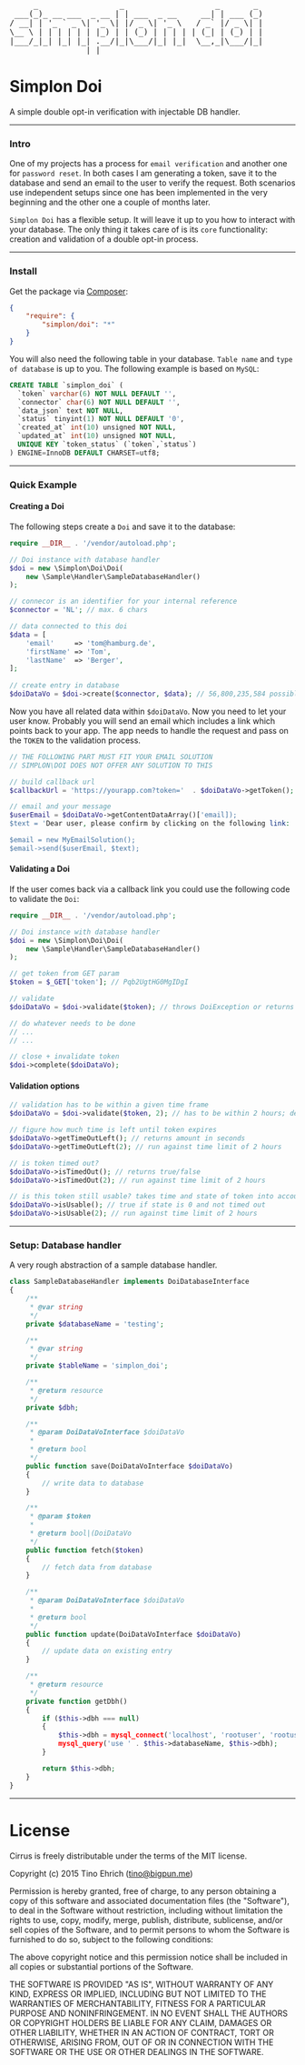 <pre>
     _                 _                   _       _ 
 ___(_)_ __ ___  _ __ | | ___  _ __     __| | ___ (_)
/ __| | '_ ` _ \| '_ \| |/ _ \| '_ \   / _` |/ _ \| |
\__ \ | | | | | | |_) | | (_) | | | | | (_| | (_) | |
|___/_|_| |_| |_| .__/|_|\___/|_| |_|  \__,_|\___/|_|
                |_|                                  
</pre>

# Simplon Doi

A simple double opt-in verification with injectable DB handler.

-------------------------------------------------

### Intro

One of my projects has a process for ```email verification``` and another one for ```password reset```. In both cases I am generating a token, save it to the database and send an email to the user to verify the request. Both scenarios use independent setups since one has been implemented in the very beginning and the other one a couple of months later.

```Simplon Doi``` has a flexible setup. It will leave it up to you how to interact with your database. The only thing it takes care of is its ```core``` functionality: creation and validation of a double opt-in process.

-------------------------------------------------

### Install

Get the package via [Composer](http://getcomposer.org):

```json
{
    "require": {
        "simplon/doi": "*"
    }
}
```

You will also need the following table in your database. ```Table name``` and ```type of database``` is up to you. The following example is based on ```MySQL```:

```sql
CREATE TABLE `simplon_doi` (
  `token` varchar(6) NOT NULL DEFAULT '',
  `connector` char(6) NOT NULL DEFAULT '',
  `data_json` text NOT NULL,
  `status` tinyint(1) NOT NULL DEFAULT '0',
  `created_at` int(10) unsigned NOT NULL,
  `updated_at` int(10) unsigned NOT NULL,
  UNIQUE KEY `token_status` (`token`,`status`)
) ENGINE=InnoDB DEFAULT CHARSET=utf8;
```

-------------------------------------------------

### Quick Example

#### Creating a Doi

The following steps create a ```Doi``` and save it to the database:

```php
require __DIR__ . '/vendor/autoload.php';

// Doi instance with database handler
$doi = new \Simplon\Doi\Doi(
    new \Sample\Handler\SampleDatabaseHandler()
);

// connecor is an identifier for your internal reference
$connector = 'NL'; // max. 6 chars

// data connected to this doi
$data = [
    'email'     => 'tom@hamburg.de',
    'firstName' => 'Tom',
    'lastName'  => 'Berger',
];
    
// create entry in database
$doiDataVo = $doi->create($connector, $data); // 56,800,235,584 possible tokens
```

Now you have all related data within ```$doiDataVo```. Now you need to let your user know. Probably you will send an email which includes a link which points back to your app.
The app needs to handle the request and pass on the ```TOKEN``` to the validation process.

```php
// THE FOLLOWING PART MUST FIT YOUR EMAIL SOLUTION
// SIMPLON\DOI DOES NOT OFFER ANY SOLUTION TO THIS

// build callback url
$callbackUrl = 'https://yourapp.com?token='  . $doiDataVo->getToken();

// email and your message
$userEmail = $doiDataVo->getContentDataArray()['email]);
$text = 'Dear user, please confirm by clicking on the following link: ' . $callbackUrl;

$email = new MyEmailSolution();
$email->send($userEmail, $text);
```

#### Validating a Doi

If the user comes back via a callback link you could use the following code to validate the ```Doi```:

```php
require __DIR__ . '/vendor/autoload.php';

// Doi instance with database handler
$doi = new \Simplon\Doi\Doi(
    new \Sample\Handler\SampleDatabaseHandler()
);

// get token from GET param
$token = $_GET['token']; // Pqb2UgtHG0MgIDgI

// validate
$doiDataVo = $doi->validate($token); // throws DoiException or returns DoiDataVo

// do whatever needs to be done
// ...
// ...

// close + invalidate token
$doi->complete($doiDataVo);
```

#### Validation options

```php
// validation has to be within a given time frame
$doiDataVo = $doi->validate($token, 2); // has to be within 2 hours; default: 24 hours

// figure how much time is left until token expires
$doiDataVo->getTimeOutLeft(); // returns amount in seconds
$doiDataVo->getTimeOutLeft(2); // run against time limit of 2 hours

// is token timed out?
$doiDataVo->isTimedOut(); // returns true/false
$doiDataVo->isTimedOut(2); // run against time limit of 2 hours

// is this token still usable? takes time and state of token into account
$doiDataVo->isUsable(); // true if state is 0 and not timed out
$doiDataVo->isUsable(2); // run against time limit of 2 hours
```

-------------------------------------------------

### Setup: Database handler

A very rough abstraction of a sample database handler.

```php
class SampleDatabaseHandler implements DoiDatabaseInterface
{
    /**
     * @var string
     */
    private $databaseName = 'testing';

    /**
     * @var string
     */
    private $tableName = 'simplon_doi';

    /**
     * @return resource
     */
    private $dbh;

    /**
     * @param DoiDataVoInterface $doiDataVo
     *
     * @return bool
     */
    public function save(DoiDataVoInterface $doiDataVo)
    {
    	// write data to database
    }

    /**
     * @param $token
     *
     * @return bool|(DoiDataVo
     */
    public function fetch($token)
    {
    	// fetch data from database
    }

    /**
     * @param DoiDataVoInterface $doiDataVo
     *
     * @return bool
     */
    public function update(DoiDataVoInterface $doiDataVo)
    {
    	// update data on existing entry
    }

    /**
     * @return resource
     */
    private function getDbh()
    {
        if ($this->dbh === null)
        {
            $this->dbh = mysql_connect('localhost', 'rootuser', 'rootuser');
            mysql_query('use ' . $this->databaseName, $this->dbh);
        }

        return $this->dbh;
    }
}
```

-------------------------------------------------

# License

Cirrus is freely distributable under the terms of the MIT license.

Copyright (c) 2015 Tino Ehrich ([tino@bigpun.me](mailto:tino@bigpun.me))

Permission is hereby granted, free of charge, to any person obtaining a copy of this software and associated documentation files (the "Software"), to deal in the Software without restriction, including without limitation the rights to use, copy, modify, merge, publish, distribute, sublicense, and/or sell copies of the Software, and to permit persons to whom the Software is furnished to do so, subject to the following conditions:

The above copyright notice and this permission notice shall be included in all copies or substantial portions of the Software.

THE SOFTWARE IS PROVIDED "AS IS", WITHOUT WARRANTY OF ANY KIND, EXPRESS OR IMPLIED, INCLUDING BUT NOT LIMITED TO THE WARRANTIES OF MERCHANTABILITY, FITNESS FOR A PARTICULAR PURPOSE AND NONINFRINGEMENT. IN NO EVENT SHALL THE AUTHORS OR COPYRIGHT HOLDERS BE LIABLE FOR ANY CLAIM, DAMAGES OR OTHER LIABILITY, WHETHER IN AN ACTION OF CONTRACT, TORT OR OTHERWISE, ARISING FROM, OUT OF OR IN CONNECTION WITH THE SOFTWARE OR THE USE OR OTHER DEALINGS IN THE SOFTWARE.
